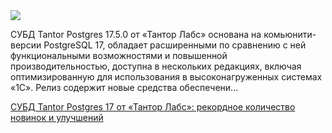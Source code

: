 <!--2025-06-19 13:09:23-->
<div class="yb">
  <div class="rss habr"><img src="https://habrastorage.org/getpro/habr/upload_files/e51/c90/43a/e51c9043a05821ffb70a95154cbe895d.png" /><p>СУБД Tantor Postgres 17.5.0 от «Тантор Лабс»&nbsp;основана на&nbsp;комьюнити-версии PostgreSQL 17, обладает расширенными по сравнению с ней функциональными возможностями и повышенной производительностью, доступна в нескольких редакциях, включая оптимизированную для использования в высоконагруженных системах «1С». Релиз&nbsp;содержит&nbsp;новые средства обеспечени... <p class="titl"><a href="https://habr.com/ru/companies/tantor/news/919542/?utm_source=habrahabr&utm_medium=rss&utm_campaign=919542">СУБД Tantor Postgres 17 от «Тантор Лабс»: рекордное количество новинок и улучшений</a></p></div>
</div>
